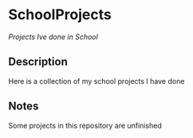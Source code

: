  # SchoolProjects

*Projects Ive done in School*

## Description

Here is a collection of my school projects I have done

## Notes

Some projects in this repository are unfinished
